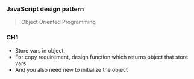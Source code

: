 ### JavaScript design pattern

> Object Oriented Programming

### CH1

* Store vars in object.
* For copy requirement, design function which returns object that store vars.
* And you also need new to initialize the object



